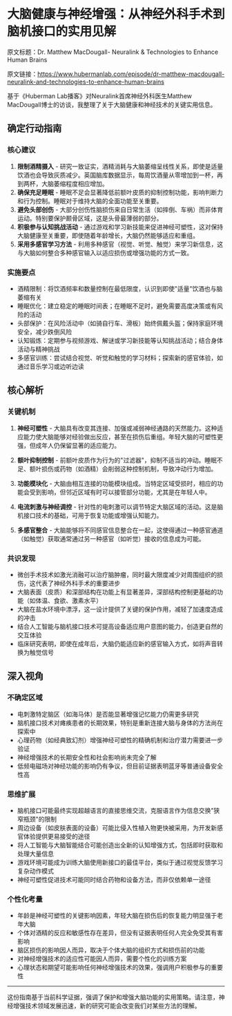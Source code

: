 # 大脑健康与神经增强：从神经外科手术到脑机接口的实用见解

原文标题：Dr. Matthew MacDougall- Neuralink & Technologies to Enhance Human Brains

原文链接：https://www.hubermanlab.com/episode/dr-matthew-macdougall-neuralink-and-technologies-to-enhance-human-brains

基于《Huberman Lab播客》对Neuralink首席神经外科医生Matthew MacDougall博士的访谈，我整理了关于大脑健康和神经技术的关键实用信息。

## 确定行动指南

### 核心建议
1. **限制酒精摄入** - 研究一致证实，酒精消耗与大脑萎缩呈线性关系，即使是适量饮酒也会导致灰质减少。英国脑库数据显示，每周饮酒量从零增加到一杯，再到两杯，大脑萎缩程度相应增加。
2. **确保充足睡眠** - 睡眠不足会显著降低前额叶皮质的抑制控制功能，影响判断力和行为控制。睡眠对于维持大脑的全面功能至关重要。
3. **避免头部创伤** - 大部分创伤性脑损伤来自日常生活（如摔倒、车祸）而非体育运动。特别要保护颞骨区域，这是头骨最薄弱的部分。
4. **积极参与认知挑战活动** - 通过游戏和学习新技能来促进神经可塑性，这对保持大脑健康至关重要，即使随着年龄增长，大脑仍然能够适应和重组。
5. **采用多感官学习方法** - 利用多种感官（视觉、听觉、触觉）来学习新信息，这与大脑如何整合多种感官输入以适应损伤或增强功能的方式一致。

### 实施要点
- 酒精限制：将饮酒频率和数量控制在最低限度，认识到即使"适量"饮酒也与脑萎缩有关
- 睡眠优化：建立稳定的睡眠时间表；在睡眠不足时，避免需要高度决策或有风险的活动
- 头部保护：在风险活动中（如骑自行车、滑板）始终佩戴头盔；保持家庭环境安全，减少跌倒风险
- 认知锻炼：定期参与视频游戏、解谜或学习新技能等认知挑战活动；结合身体活动与精神挑战
- 多感官训练：尝试结合视觉、听觉和触觉的学习材料；探索新的感官体验，如通过音乐学习或边听边读

## 核心解析

### 关键机制
1. **神经可塑性** - 大脑具有改变其连接、加强或减弱神经通路的天然能力。这种适应能力使大脑能够对经验做出反应，甚至在损伤后重组。年轻大脑的可塑性更强，但成年人仍保留显著的适应能力。

2. **额叶抑制控制** - 前额叶皮质作为行为的"过滤器"，抑制不适当的冲动。睡眠不足、额叶损伤或药物（如酒精）会削弱这种控制机制，导致冲动行为增加。

3. **功能模块化** - 大脑由相互连接的功能模块组成。当特定区域受损时，相应的功能会受到影响，但邻近区域有时可以接管部分功能，尤其是在年轻人中。

4. **电流刺激与神经调控** - 针对性的电刺激可以调节特定大脑区域的活动。这是脑机接口技术的基础，可用于恢复功能或增强认知能力。

5. **多感官整合** - 大脑能够将不同感官信息整合在一起，这使得通过一种感官通道（如触觉）获取通常通过另一种感官（如听觉）接收的信息成为可能。

### 共识发现
- 微创手术技术如激光消融可以治疗脑肿瘤，同时最大限度减少对周围组织的损伤，这代表了神经外科手术的重要进步
- 大脑表面（皮质）和深部结构在功能上有显著差异，深部结构控制更基础的功能（如体温、食欲、激素水平）
- 大脑在盐水环境中漂浮，这一设计提供了关键的保护作用，减轻了加速度造成的冲击
- 结合人工智能与脑机接口技术可提高设备适应用户意图的能力，创造更自然的交互体验
- 临床研究表明，即使在成年后，大脑仍能适应新的感官输入方式，如将声音转换为触觉信号

## 深入视角

### 不确定区域
- 电刺激特定脑区（如海马体）是否能显著增强记忆能力仍需更多研究
- 脑机接口技术对瘫痪患者的长期效果，特别是重新连接大脑与身体的方法尚在探索中
- 心理药物（如经典致幻剂）增强神经可塑性的精确机制和治疗潜力需要进一步验证
- 神经增强技术的长期安全性和社会影响尚未完全了解
- 低频电磁场对神经功能的影响仍有争议，但目前证据表明蓝牙等普通设备安全性高

### 思维扩展
- 脑机接口可能最终实现超越语言的直接思维交流，克服语言作为信息交换"狭窄瓶颈"的限制
- 周边设备（如皮肤表面的设备）可能比侵入性植入物更快被采用，为开发新感官体验提供更易接受的途径
- 将人工智能与大脑智能结合可能创造出全新的认知增强方式，包括即时获取和处理大量信息
- 游戏环境可能成为训练大脑使用新接口的最佳平台，类似于通过视觉反馈学习复杂动作模式
- 神经可塑性促进技术可能同时结合药物和设备方法，而非仅依赖单一途径

### 个性化考量
- 年龄是神经可塑性的关键影响因素，年轻大脑在损伤后的恢复能力明显强于老年大脑
- 个体对酒精的反应和敏感性存在差异，但没有证据表明任何人完全免受其有害影响
- 脑区损伤的影响因人而异，取决于个体大脑的组织方式和损伤前的功能
- 对神经增强技术的适应性可能因人而异，需要个性化的训练方案
- 心理状态和期望可能影响任何神经增强技术的效果，强调用户积极参与的重要性

---

这份指南基于当前科学证据，强调了保护和增强大脑功能的实用策略。请注意，神经增强技术领域发展迅速，新的研究可能会改变我们对某些方法的理解。
